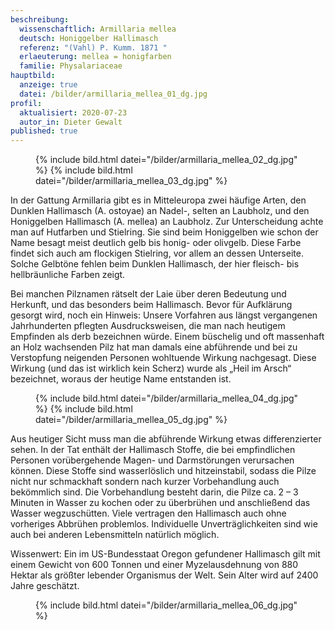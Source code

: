 ```yaml
---
beschreibung:
  wissenschaftlich: Armillaria mellea
  deutsch: Honiggelber Hallimasch
  referenz: "(Vahl) P. Kumm. 1871 "
  erlaeuterung: mellea = honigfarben
  familie: Physalariaceae
hauptbild:
  anzeige: true
  datei: /bilder/armillaria_mellea_01_dg.jpg
profil:
  aktualisiert: 2020-07-23
  autor_in: Dieter Gewalt
published: true
---
```

<figure class="standard">
  {% include bild.html datei="/bilder/armillaria_mellea_02_dg.jpg" %}
  {% include bild.html datei="/bilder/armillaria_mellea_03_dg.jpg" %}
</figure>

In der Gattung Armillaria gibt es in Mitteleuropa zwei häufige Arten, den Dunklen Hallimasch (A. ostoyae) an Nadel-, selten an Laubholz, und den Honiggelben Hallimasch (A. mellea) an Laubholz. Zur Unterscheidung achte man auf Hutfarben und Stielring. Sie sind beim Honiggelben wie schon der Name besagt meist deutlich gelb bis honig- oder olivgelb. Diese Farbe findet sich auch am flockigen Stielring, vor allem an dessen Unterseite. Solche Gelbtöne fehlen beim Dunklen Hallimasch, der hier fleisch- bis hellbräunliche Farben zeigt.

Bei manchen Pilznamen rätselt der Laie über deren Bedeutung und Herkunft, und das besonders beim Hallimasch. Bevor für Aufklärung gesorgt wird, noch ein Hinweis: Unsere Vorfahren aus längst vergangenen Jahrhunderten pflegten Ausdrucksweisen, die man nach heutigem Empfinden als derb bezeichnen würde. Einem büschelig und oft massenhaft an Holz wachsenden Pilz hat man damals eine abführende und bei zu Verstopfung neigenden Personen wohltuende Wirkung nachgesagt. Diese Wirkung (und das ist wirklich kein Scherz) wurde als „Heil im Arsch“ bezeichnet, woraus der heutige Name entstanden ist.

<figure class="standard">
  {% include bild.html datei="/bilder/armillaria_mellea_04_dg.jpg" %}
  {% include bild.html datei="/bilder/armillaria_mellea_05_dg.jpg" %}
</figure>

Aus heutiger Sicht muss man die abführende Wirkung etwas differenzierter sehen. In der Tat enthält der Hallimasch Stoffe, die bei empfindlichen Personen vorübergehende Magen- und Darmstörungen verursachen können. Diese Stoffe sind wasserlöslich und hitzeinstabil, sodass die Pilze nicht nur schmackhaft sondern nach kurzer Vorbehandlung auch bekömmlich sind. Die Vorbehandlung besteht darin, die Pilze ca. 2 – 3 Minuten in Wasser zu kochen oder zu überbrühen und anschließend das Wasser wegzuschütten. Viele vertragen den Hallimasch auch ohne vorheriges Abbrühen problemlos. Individuelle Unverträglichkeiten sind wie auch bei anderen Lebensmitteln natürlich möglich.

Wissenwert: Ein im US-Bundesstaat Oregon gefundener Hallimasch gilt mit einem Gewicht von 600 Tonnen und einer Myzelausdehnung von 880 Hektar als größter lebender Organismus der Welt. Sein Alter wird auf 2400 Jahre geschätzt.

<figure class="standard">
  {% include bild.html datei="/bilder/armillaria_mellea_06_dg.jpg" %}
</figure>